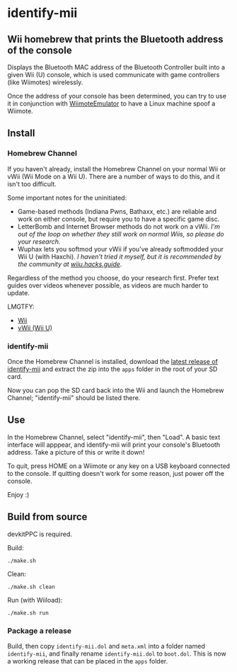 # identify-mii
## Wii homebrew that prints the Bluetooth address of the console

Displays the Bluetooth MAC address of the Bluetooth Controller built into a given Wii (U) console, which is used communicate with game controllers (like Wiimotes) wirelessly.

Once the address of your console has been determined, you can try to use it in conjunction with [WiimoteEmulator](https://github.com/rnconrad/WiimoteEmulator) to have a Linux machine spoof a Wiimote.

## Install

### Homebrew Channel

If you haven't already, install the Homebrew Channel on your normal Wii or vWii (Wii Mode on a Wii U). There are a number of ways to do this, and it isn't too difficult.

Some important notes for the uninitiated:

- Game-based methods (Indiana Pwns, Bathaxx, etc.) are reliable and work on either console, but require you to have a specific game disc.
- LetterBomb and Internet Browser methods do not work on a vWii. _I'm out of the loop on whether they still work on normal Wiis, so please do your research._
- Wuphax lets you softmod your vWii if you've already softmodded your Wii U (with Haxchi). _I haven't tried it myself, but it is recommended by the community at [wiiu.hacks.guide](https://wiiu.hacks.guide)_.

Regardless of the method you choose, do your research first. Prefer text guides over videos whenever possible, as videos are much harder to update.

LMGTFY:

- [Wii](https://www.google.com/search?q=install+homebrew+channel)
- [vWii (Wii U)](https://www.google.com/search?q=install+homebrew+channel+vwii)

### identify-mii

Once the Homebrew Channel is installed, download the [latest release of identify-mii](https://github.com/ThatsJustCheesy/identify-mii/releases) and extract the zip into the `apps` folder in the root of your SD card.

Now you can pop the SD card back into the Wii and launch the Homebrew Channel; "identify-mii" should be listed there.

## Use

In the Homebrew Channel, select "identify-mii", then "Load". A basic text interface will apppear, and identify-mii will print your console's Bluetooth address. Take a picture of this or write it down!

To quit, press HOME on a Wiimote or any key on a USB keyboard connected to the console. If quitting doesn't work for some reason, just power off the console.

Enjoy :)

## Build from source

devkitPPC is required.

Build:

    ./make.sh

Clean:

    ./make.sh clean

Run (with Wiiload):

    ./make.sh run

### Package a release

Build, then copy `identify-mii.dol` and `meta.xml` into a folder named `identify-mii`, and finally rename `identify-mii.dol` to `boot.dol`. This is now a working release that can be placed in the `apps` folder.
